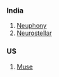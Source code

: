 ### India

1. [Neuphony](https://neuphony.com/)
2. [Neurostellar](https://www.neuro-stellar.com/epistellar) 


### US
1. [Muse](https://choosemuse.com/)
